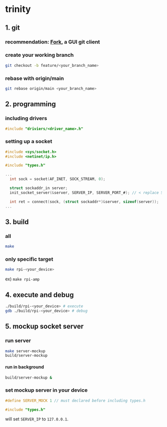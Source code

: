 # trinity

## 1. git
### recommendation: [Fork](https://git-fork.com/), a GUI git client

### create your working branch
```sh
git checkout -b feature/<your_branch_name>
```

### rebase with origin/main
```sh
git rebase origin/main <your_branch_name>
```

## 2. programming
### including drivers
```c
#include "driviers/<driver_name>.h"
```

### setting up a socket

```c
#include <sys/socket.h>
#include <netinet/ip.h>

#include "types.h"

...
  int sock = socket(AF_INET, SOCK_STREAM, 0);

  struct sockaddr_in server;
  init_socket_server(&server, SERVER_IP, SERVER_PORT_#); // < replace SERVER_PORT_# to your port

  int ret = connect(sock, (struct sockaddr*)&server, sizeof(server));
...
```

## 3. build
### all
```sh
make
```
### only specific target
```sh
make rpi-<your_device>
```
ex) `make rpi-amp`

## 4. execute and debug
```sh
./build/rpi-<your_device> # execute
gdb ./build/rpi-<your_device> # debug
```

## 5. mockup socket server
### run server
```sh
make server-mockup
build/server-mockup
```

#### run in background
```sh
build/server-mockup &
```

### set mockup server in your device
```c
#define SERVER_MOCK 1 // must declared before including types.h

#include "types.h"
```
will set `SERVER_IP` to `127.0.0.1`.
